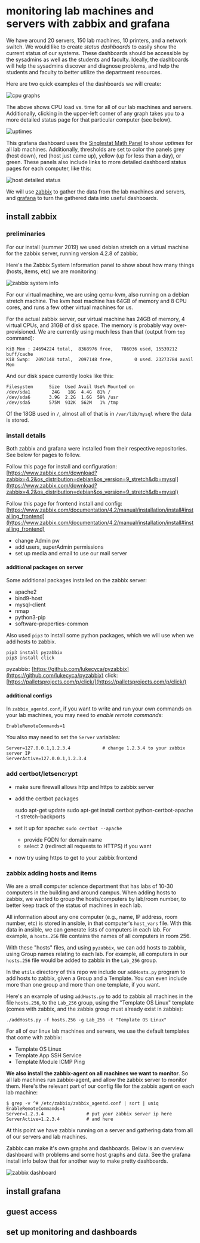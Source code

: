 # monitoring lab machines and servers with zabbix and grafana

We have around 20 servers, 150 lab machines, 10 printers, and a network
switch. We would like to create *status dashboards* to easily show the
current status of our systems. These dashboards should be accessible by the
sysadmins as well as the students and faculty. Ideally, the dashboards
will help the sysadmins discover and diagnose problems, and help the
students and faculty to better utilize the department resources.

Here are two quick examples of the dashboards we will create:

![cpu graphs](images/cpuloads.png)

The above shows CPU load vs. time for all of our lab machines and
servers. Additionally, clicking in the upper-left corner of any graph
takes you to a more detailed status page for that particular computer
(see below).

![uptimes](images/uptimes.png)

This grafana dashboard uses the 
[Singlestat Math Panel](https://grafana.com/grafana/plugins/blackmirror1-singlestat-math-panel)
to show *uptimes* for all lab machines. Additionally, thresholds are set
to color the panels grey (host down), red (host just came up), yellow (up
for less than a day), or green. These panels also include links to 
more detailed dashboard status pages for each computer, like this:

![host detailed status](images/hoststatus.png)

We will use [zabbix](https://www.zabbix.com/manuals) to gather 
the data from the lab machines and servers, and
[grafana](https://grafana.com/) to turn the gathered data into
useful dashboards.

## install zabbix

### preliminaries

For our install (summer 2019) we used debian stretch on a virtual
machine for the zabbix server, running version 4.2.8 of zabbix.

Here's the Zabbix System Information panel to show about how many things
(hosts, items, etc) we are monitoring:

![zabbix system info](images/zabbixSysInfo.png)

For our virtual machine, we are using qemu-kvm, also running on a debian
stretch machine. The kvm host machine has 64GB of memory and 8 CPU
cores, and runs a few other virtual machines for us.

For the actual zabbix server, our virtual machine has 24GB of memory,
4 virtual CPUs, and 31GB of disk space. The memory is probably way
over-provisioned. We are currently using much less than that (output 
from `top` command):

    KiB Mem : 24694224 total,  8368976 free,   786036 used, 15539212 buff/cache
    KiB Swap:  2097148 total,  2097148 free,        0 used. 23273784 avail Mem

And our disk space currently looks like this:

    Filesystem      Size  Used Avail Use% Mounted on
    /dev/sda1        24G   18G  4.4G  81% /
    /dev/sda6       3.9G  2.2G  1.6G  59% /usr
    /dev/sda5       575M  932K  562M   1% /tmp

Of the 18GB used in `/`, almost all of that is in `/var/lib/mysql` where
the data is stored.

### install details

Both zabbix and grafana were installed from their respective
repositories. See below for pages to follow.

Follow this page for install and configuration:
[https://www.zabbix.com/download?zabbix=4.2&os_distribution=debian&os_version=9_stretch&db=mysql](https://www.zabbix.com/download?zabbix=4.2&os_distribution=debian&os_version=9_stretch&db=mysql)

Follow this page for frontend install and config:
[https://www.zabbix.com/documentation/4.2/manual/installation/install#installing_frontend](https://www.zabbix.com/documentation/4.2/manual/installation/install#installing_frontend)

- change Admin pw
- add users, superAdmin permissions
- set up media and email to use our mail server

#### additional packages on server

Some additional packages installed on the zabbix server:

- apache2
- bind9-host
- mysql-client
- nmap
- python3-pip
- software-properties-common

Also used `pip3` to install some python packages, which we will use when
we add hosts to zabbix.

    pip3 install pyzabbix
    pip3 install click

pyzabbix: [https://github.com/lukecyca/pyzabbix](https://github.com/lukecyca/pyzabbix)
click: [https://palletsprojects.com/p/click/](https://palletsprojects.com/p/click/)

#### additional configs

In `zabbix_agentd.conf`, if you want to write and run your own commands 
on your lab machines, you may need to _enable remote commands_:

    EnableRemoteCommands=1

You also may need to set the `Server` variables:

    Server=127.0.0.1,1.2.3.4            # change 1.2.3.4 to your zabbix server IP
    ServerActive=127.0.0.1,1.2.3.4

### add certbot/letsencrypt

- make sure firewall allows http and https to zabbix server
- add the certbot packages

    sudo apt-get update
    sudo apt-get install certbot python-certbot-apache -t stretch-backports

- set it up for apache: `sudo certbot --apache`
  * provide FQDN for domain name
  * select 2 (redirect all requests to HTTPS) if you want

- now try using https to get to your zabbix frontend


### zabbix adding hosts and items

We are a small computer science department that has labs of
10-30 computers in the building and around campus. When adding hosts to
zabbix, we wanted to group the hosts/computers by lab/room number, to
better keep track of the status of machines in each lab.  

All information about any one computer (e.g., name, IP address, room
number, etc) is stored in ansible, in that computer's `host_vars` file.
With this data in ansible, we can generate lists of computers in each
lab. For example, a `hosts.256` file contains the names of all computers in room 256.

With these "hosts" files, and using `pyzabbix`, we can add hosts to
zabbix, using Group names relating to each lab. For example, all
computers in our `hosts.256` file would be added to zabbix in the
`Lab_256` group.

In the `utils` directory of this repo we include our `addHosts.py` program to add
hosts to zabbix, given a Group and a Template. You can even include more
than one group and more than one template, if you want.

Here's an example of using `addHosts.py` to add to zabbix all machines 
in the file `hosts.256`, to the `Lab_256` group, using the "Template OS
Linux" template (comes with zabbix, and the zabbix group must already
exist in zabbix):

    ./addHosts.py -f hosts.256 -g Lab_256 -t "Template OS Linux"

For all of our linux lab machines and servers, we use the default
templates that come with zabbix:

- Template OS Linux
- Template App SSH Service
- Template Module ICMP Ping

**We also install the zabbix-agent on all machines we want to monitor**.
So all lab machines run zabbix-agent, and allow the zabbix server to 
monitor them.
Here's the relevant part of our config file for the zabbix agent
on each lab machine:

    $ grep -v ^# /etc/zabbix/zabbix_agentd.conf | sort | uniq
    EnableRemoteCommands=1
    Server=1.2.3.4                # put your zabbix server ip here
    ServerActive=1.2.3.4          # and here

At this point we have zabbix running on a server and gathering data 
from all of our servers and lab machines.

Zabbix can make it's own graphs and dashboards. Below is an overview
dashboard with problems and some host graphs and data. See the grafana
install info below that for another way to make pretty dashboards.

![zabbix dashboard](images/zabbix-dash.png)

## install grafana

## guest access 

## set up monitoring and dashboards
